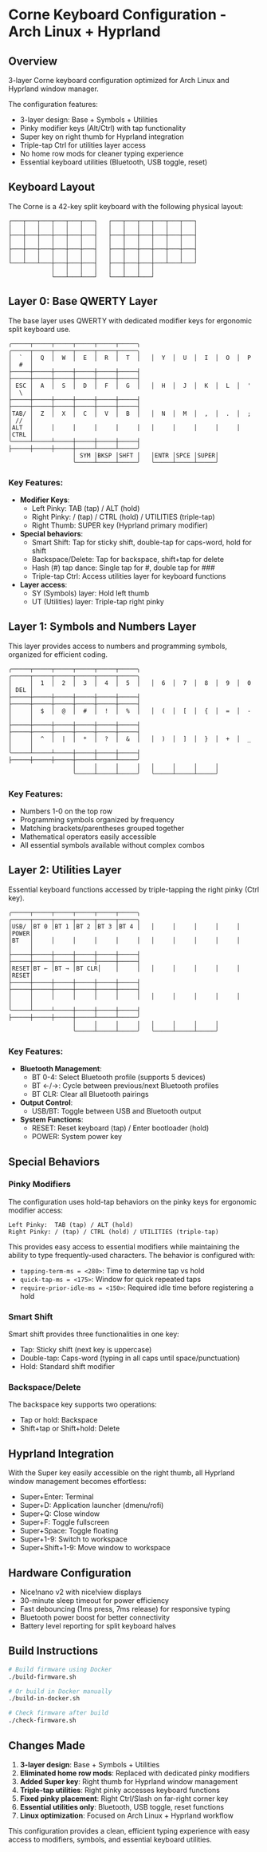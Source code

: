 # Corne Keyboard Configuration - Arch Linux + Hyprland

## Overview

3-layer Corne keyboard configuration optimized for Arch Linux and Hyprland window manager.

The configuration features:

- 3-layer design: Base + Symbols + Utilities
- Pinky modifier keys (Alt/Ctrl) with tap functionality
- Super key on right thumb for Hyprland integration
- Triple-tap Ctrl for utilities layer access
- No home row mods for cleaner typing experience
- Essential keyboard utilities (Bluetooth, USB toggle, reset)

## Keyboard Layout

The Corne is a 42-key split keyboard with the following physical layout:

```
┌───┬───┬───┬───┬───┬───┐   ┌───┬───┬───┬───┬───┬───┐
│   │   │   │   │   │   │   │   │   │   │   │   │   │
├───┼───┼───┼───┼───┼───┤   ├───┼───┼───┼───┼───┼───┤
│   │   │   │   │   │   │   │   │   │   │   │   │   │
├───┼───┼───┼───┼───┼───┤   ├───┼───┼───┼───┼───┼───┤
│   │   │   │   │   │   │   │   │   │   │   │   │   │
└───┴───┴───┼───┼───┼───┤   ├───┼───┼───┼───┴───┴───┘
            │   │   │   │   │   │   │   │
            └───┴───┴───┘   └───┴───┴───┘
```

## Layer 0: Base QWERTY Layer

The base layer uses QWERTY with dedicated modifier keys for ergonomic split keyboard use.

```
╭─────┬─────┬─────┬─────┬─────┬─────╮   ╭─────┬─────┬─────┬─────┬─────┬─────╮
│  `  │  Q  │  W  │  E  │  R  │  T  │   │  Y  │  U  │  I  │  O  │  P  │  #  │
├─────┼─────┼─────┼─────┼─────┼─────┤   ├─────┼─────┼─────┼─────┼─────┼─────┤
│ ESC │  A  │  S  │  D  │  F  │  G  │   │  H  │  J  │  K  │  L  │  '  │  \  │
├─────┼─────┼─────┼─────┼─────┼─────┤   ├─────┼─────┼─────┼─────┼─────┼─────┤
│TAB/ │  Z  │  X  │  C  │  V  │  B  │   │  N  │  M  │  ,  │  .  │  ;  │ //  │
│ALT  │     │     │     │     │     │   │     │     │     │     │     │CTRL │
╰─────┴─────┴─────┼─────┼─────┼─────┤   ├─────┼─────┼─────┼─────┴─────┴─────╯
                  │ SYM │BKSP │SHFT │   │ENTR │SPCE │SUPER│
                  ╰─────┴─────┴─────╯   ╰─────┴─────┴─────╯
```

### Key Features:

- **Modifier Keys**:
  - Left Pinky: TAB (tap) / ALT (hold)
  - Right Pinky: / (tap) / CTRL (hold) / UTILITIES (triple-tap)
  - Right Thumb: SUPER key (Hyprland primary modifier)
- **Special behaviors**:
  - Smart Shift: Tap for sticky shift, double-tap for caps-word, hold for shift
  - Backspace/Delete: Tap for backspace, shift+tap for delete
  - Hash (#) tap dance: Single tap for #, double tap for ###
  - Triple-tap Ctrl: Access utilities layer for keyboard functions
- **Layer access**:
  - SY (Symbols) layer: Hold left thumb
  - UT (Utilities) layer: Triple-tap right pinky

## Layer 1: Symbols and Numbers Layer

This layer provides access to numbers and programming symbols, organized for efficient coding.

```
╭─────┬─────┬─────┬─────┬─────┬─────╮   ╭─────┬─────┬─────┬─────┬─────┬─────╮
│     │  1  │  2  │  3  │  4  │  5  │   │  6  │  7  │  8  │  9  │  0  │ DEL │
├─────┼─────┼─────┼─────┼─────┼─────┤   ├─────┼─────┼─────┼─────┼─────┼─────┤
│     │  $  │  @  │  #  │  !  │  %  │   │  (  │  [  │  {  │  =  │  -  │     │
├─────┼─────┼─────┼─────┼─────┼─────┤   ├─────┼─────┼─────┼─────┼─────┼─────┤
│     │  ^  │  |  │  *  │  ?  │  &  │   │  )  │  ]  │  }  │  +  │  _  │     │
╰─────┴─────┴─────┼─────┼─────┼─────┤   ├─────┼─────┼─────┼─────┴─────┴─────╯
                  │     │     │     │   │     │     │     │
                  ╰─────┴─────┴─────╯   ╰─────┴─────┴─────╯
```

### Key Features:

- Numbers 1-0 on the top row
- Programming symbols organized by frequency
- Matching brackets/parentheses grouped together
- Mathematical operators easily accessible
- All essential symbols available without complex combos

## Layer 2: Utilities Layer

Essential keyboard functions accessed by triple-tapping the right pinky (Ctrl key).

```
╭─────┬─────┬─────┬─────┬─────┬─────╮   ╭─────┬─────┬─────┬─────┬─────┬─────╮
│USB/ │BT 0 │BT 1 │BT 2 │BT 3 │BT 4 │   │     │     │     │     │     │POWER│
│BT   │     │     │     │     │     │   │     │     │     │     │     │     │
├─────┼─────┼─────┼─────┼─────┼─────┤   ├─────┼─────┼─────┼─────┼─────┼─────┤
│RESET│BT ← │BT → │BT CLR│    │     │   │     │     │     │     │     │RESET│
├─────┼─────┼─────┼─────┼─────┼─────┤   ├─────┼─────┼─────┼─────┼─────┼─────┤
│     │     │     │     │     │     │   │     │     │     │     │     │     │
╰─────┴─────┴─────┼─────┼─────┼─────┤   ├─────┼─────┼─────┼─────┴─────┴─────╯
                  │     │     │     │   │     │     │     │
                  ╰─────┴─────┴─────╯   ╰─────┴─────┴─────╯
```

### Key Features:

- **Bluetooth Management**:
  - BT 0-4: Select Bluetooth profile (supports 5 devices)
  - BT ←/→: Cycle between previous/next Bluetooth profiles
  - BT CLR: Clear all Bluetooth pairings
- **Output Control**:
  - USB/BT: Toggle between USB and Bluetooth output
- **System Functions**:
  - RESET: Reset keyboard (tap) / Enter bootloader (hold)
  - POWER: System power key

## Special Behaviors

### Pinky Modifiers

The configuration uses hold-tap behaviors on the pinky keys for ergonomic modifier access:

```
Left Pinky:  TAB (tap) / ALT (hold)
Right Pinky: / (tap) / CTRL (hold) / UTILITIES (triple-tap)
```

This provides easy access to essential modifiers while maintaining the ability to type frequently-used characters. The behavior is configured with:

- `tapping-term-ms = <280>`: Time to determine tap vs hold
- `quick-tap-ms = <175>`: Window for quick repeated taps
- `require-prior-idle-ms = <150>`: Required idle time before registering a hold

### Smart Shift

Smart shift provides three functionalities in one key:

- Tap: Sticky shift (next key is uppercase)
- Double-tap: Caps-word (typing in all caps until space/punctuation)
- Hold: Standard shift modifier

### Backspace/Delete

The backspace key supports two operations:

- Tap or hold: Backspace
- Shift+tap or Shift+hold: Delete

## Hyprland Integration

With the Super key easily accessible on the right thumb, all Hyprland window management becomes effortless:

- Super+Enter: Terminal
- Super+D: Application launcher (dmenu/rofi)
- Super+Q: Close window
- Super+F: Toggle fullscreen
- Super+Space: Toggle floating
- Super+1-9: Switch to workspace
- Super+Shift+1-9: Move window to workspace

## Hardware Configuration

- Nice!nano v2 with nice!view displays
- 30-minute sleep timeout for power efficiency
- Fast debouncing (1ms press, 7ms release) for responsive typing
- Bluetooth power boost for better connectivity
- Battery level reporting for split keyboard halves

## Build Instructions

```bash
# Build firmware using Docker
./build-firmware.sh

# Or build in Docker manually
./build-in-docker.sh

# Check firmware after build
./check-firmware.sh
```

## Changes Made

1. **3-layer design**: Base + Symbols + Utilities
2. **Eliminated home row mods**: Replaced with dedicated pinky modifiers  
3. **Added Super key**: Right thumb for Hyprland window management
4. **Triple-tap utilities**: Right pinky accesses keyboard functions
5. **Fixed pinky placement**: Right Ctrl/Slash on far-right corner key
6. **Essential utilities only**: Bluetooth, USB toggle, reset functions
7. **Linux optimization**: Focused on Arch Linux + Hyprland workflow

This configuration provides a clean, efficient typing experience with easy access to modifiers, symbols, and essential keyboard utilities.
